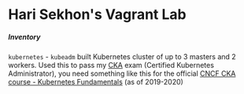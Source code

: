 Hari Sekhon's Vagrant Lab
=========================

##### Inventory

`kubernetes` - `kubeadm` built Kubernetes cluster of up to 3 masters and 2 workers. Used this to pass my [CKA](https://www.cncf.io/certification/cka/) exam (Certified Kubernetes Administrator), you need something like this for the official [CNCF CKA course - Kubernetes Fundamentals](https://training.linuxfoundation.org/training/kubernetes-fundamentals/) (as of 2019-2020)
